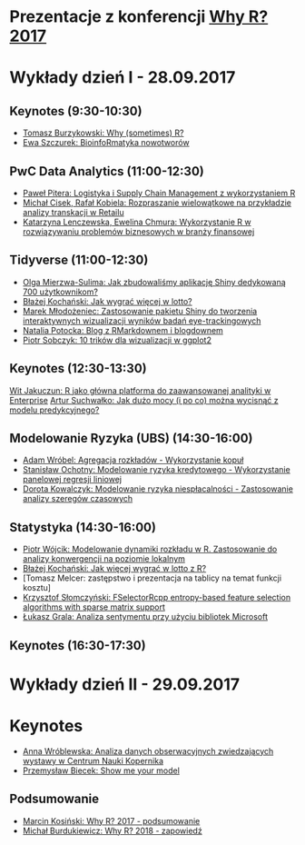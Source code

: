 # Prezentacje z konferencji [Why R? 2017](http://whyr.pl/)

# Wykłady dzień I - 28.09.2017

## Keynotes (9:30-10:30)

- [Tomasz Burzykowski: Why (sometimes) R?](https://github.com/whyRconf/prezentacje/tree/master/01_keynotes/1.pdf)
- [Ewa Szczurek: BioinfoRmatyka nowotworów](https://github.com/whyRconf/prezentacje/tree/master/01_keynotes/2.pdf)

## PwC Data Analytics (11:00-12:30)

- [Paweł Pitera: Logistyka i Supply Chain Management z wykorzystaniem R](https://github.com/whyRconf/prezentacje/tree/master/02_PwC_Data_Analytics/1.pptx)
- [Michał Cisek, Rafał Kobiela: Rozpraszanie wielowątkowe na przykładzie analizy transkacji w Retailu](https://github.com/whyRconf/prezentacje/tree/master/02_PwC_Data_Analytics/2.pdf)
- [Katarzyna	Lenczewska, Ewelina	Chmura: Wykorzystanie R w rozwiązywaniu problemów biznesowych w branży finansowej]()

## Tidyverse (11:00-12:30)

- [Olga Mierzwa-Sulima: Jak zbudowaliśmy aplikację Shiny dedykowaną 700 użytkownikom?](https://github.com/whyRconf/prezentacje/tree/master/03_Tidyverse/1.pdf)
- [Błażej Kochański: Jak wygrać więcej w lotto?](https://github.com/whyRconf/prezentacje/tree/master/03_Tidyverse/2.pdf)
- [Marek Młodożeniec: Zastosowanie pakietu Shiny do tworzenia interaktywnych wizualizacji wyników badań eye-trackingowych](https://github.com/whyRconf/prezentacje/tree/master/03_Tidyverse/3.pdf)
- [Natalia Potocka: Blog z RMarkdownem i blogdownem](https://potockan.github.io/whyr2017/#/)
- [Piotr Sobczyk: 10 trików dla wizualizacji w ggplot2](https://rawgit.com/whyRconf/prezentacje/master/03_Tidyverse/5/index.html)

## Keynotes (12:30-13:30)

[Wit Jakuczun: R jako główna platforma do zaawansowanej analityki w Enterprise](https://github.com/whyRconf/prezentacje/tree/master/04_keynotes/1.pdf)
[Artur Suchwałko: Jak dużo mocy (i po co) można wycisnąć z modelu predykcyjnego?](https://github.com/whyRconf/prezentacje/tree/master/04_keynotes/2.pdf)

## Modelowanie Ryzyka (UBS) (14:30-16:00)

- [Adam Wróbel: Agregacja rozkładów - Wykorzystanie kopuł](https://github.com/whyRconf/prezentacje/tree/master/05_Modelowanie_Ryzyka_UBS/1.pdf)
- [Stanisław Ochotny: Modelowanie ryzyka kredytowego - Wykorzystanie panelowej regresji liniowej](https://github.com/whyRconf/prezentacje/tree/master/05_Modelowanie_Ryzyka_UBS/2.pdf)
- [Dorota Kowalczyk: Modelowanie ryzyka niespłacalności - Zastosowanie analizy szeregów czasowych](https://github.com/whyRconf/prezentacje/tree/master/05_Modelowanie_Ryzyka_UBS/3.pdf)

## Statystyka (14:30-16:00)

- [Piotr Wójcik: Modelowanie dynamiki rozkładu w R. Zastosowanie do analizy konwergencji na poziomie lokalnym](https://github.com/whyRconf/prezentacje/tree/master/06_Statystyka/1.pdf)
- [Błażej Kochański: Jak więcej wygrać w lotto z R?](https://github.com/whyRconf/prezentacje/tree/master/06_Statystyka/2.pdf)
- [Tomasz Melcer: zastępstwo i prezentacja na tablicy na temat funkcji kosztu]
- [Krzysztof Słomczyński: FSelectorRcpp entropy-based feature selection algorithms with sparse matrix support](https://rawgit.com/whyRconf/prezentacje/master/06_Statystyka/4.html)
- [Łukasz Grala: Analiza sentymentu przy użyciu bibliotek Microsoft]()

## Keynotes (16:30-17:30)


# Wykłady dzień II - 29.09.2017


# Keynotes

- [Anna Wróblewska: Analiza danych obserwacyjnych zwiedzających wystawy w Centrum Nauki Kopernika ](https://docs.google.com/presentation/d/1Lb5YqAGBVuLT-9FaXL98I6XpmUvnoqjy9DCR57H-fa8/edit#slide=id.p3)
- [Przemysław Biecek: Show me your model]()

## Podsumowanie

- [Marcin Kosiński: Why R? 2017 - podsumowanie](https://github.com/whyRconf/prezentacje/tree/master/podsumowanie/1.pdf)
- [Michał Burdukiewicz: Why R? 2018 - zapowiedź](https://github.com/whyRconf/prezentacje/tree/master/podsumowanie/2.pdf)